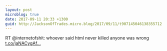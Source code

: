 ```yaml
---
layout: post
microblog: true
date: 2017-09-11 20:33 +1300
guid: http://JacksonOfTrades.micro.blog/2017/09/11/t907145046138355712.html
---
```

RT @internetofshit: whoever said html never killed anyone was wrong [t.co/jaNACygAf...](https://t.co/jaNACygAfe)
